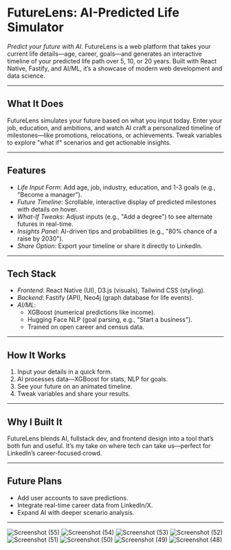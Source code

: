 
# FutureLens: AI-Predicted Life Simulator

*Predict your future with AI.* FutureLens is a web platform that takes your current life details—age, career, goals—and generates an interactive timeline of your predicted life path over 5, 10, or 20 years. Built with React Native, Fastify, and AI/ML, it’s a showcase of modern web development and data science.

---

## What It Does
FutureLens simulates your future based on what you input today. Enter your job, education, and ambitions, and watch AI craft a personalized timeline of milestones—like promotions, relocations, or achievements. Tweak variables to explore "what if" scenarios and get actionable insights.

---

## Features
- *Life Input Form*: Add age, job, industry, education, and 1-3 goals (e.g., "Become a manager").
- *Future Timeline*: Scrollable, interactive display of predicted milestones with details on hover.
- *What-If Tweaks*: Adjust inputs (e.g., "Add a degree") to see alternate futures in real-time.
- *Insights Panel*: AI-driven tips and probabilities (e.g., "80% chance of a raise by 2030").
- *Share Option*: Export your timeline or share it directly to LinkedIn.

---

## Tech Stack
- *Frontend*: React Native (UI), D3.js (visuals), Tailwind CSS (styling).
- *Backend*: Fastify (API), Neo4j (graph database for life events).
- *AI/ML*: 
  - XGBoost (numerical predictions like income).
  - Hugging Face NLP (goal parsing, e.g., "Start a business").
  - Trained on open career and census data.

---

## How It Works
1. Input your details in a quick form.
2. AI processes data—XGBoost for stats, NLP for goals.
3. See your future on an animated timeline.
4. Tweak variables and share your results.


---

## Why I Built It
FutureLens blends AI, fullstack dev, and frontend design into a tool that’s both fun and useful. It’s my take on where tech can take us—perfect for LinkedIn’s career-focused crowd.

---

## Future Plans
- Add user accounts to save predictions.
- Integrate real-time career data from LinkedIn/X.
- Expand AI with deeper scenario analysis.

---
![Screenshot (55)](https://github.com/user-attachments/assets/ce44c1bc-c4c3-4789-a929-892077e1bfe2)
![Screenshot (54)](https://github.com/user-attachments/assets/d599478e-7382-4e88-8d37-bb5d05d03fdc)
![Screenshot (53)](https://github.com/user-attachments/assets/ae6f84d2-f123-4876-8cb2-57982dac26c1)
![Screenshot (52)](https://github.com/user-attachments/assets/95e8df2c-4804-47d3-9a15-ceda3c8c5f4d)
![Screenshot (51)](https://github.com/user-attachments/assets/5a4b97a7-f6f4-4846-a70e-802d2b0dd15b)
![Screenshot (50)](https://github.com/user-attachments/assets/ea817b01-dbcc-48e8-8eb8-4e4a811245d7)
![Screenshot (49)](https://github.com/user-attachments/assets/87005183-a767-4ac7-9a06-bfeaa168670c)
![Screenshot (48)](https://github.com/user-attachments/assets/85b0d0c5-5535-45fe-9df1-3ca8573cc3e1)
